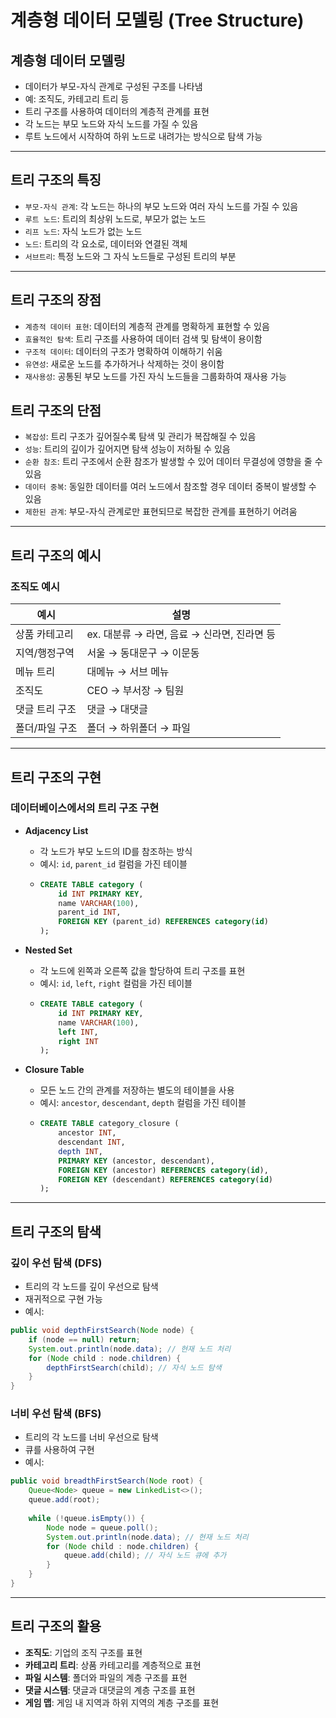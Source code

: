 # 계층형 데이터 모델링 (Tree Structure)

## 계층형 데이터 모델링
- 데이터가 부모-자식 관계로 구성된 구조를 나타냄
- 예: 조직도, 카테고리 트리 등
- 트리 구조를 사용하여 데이터의 계층적 관계를 표현
- 각 노드는 부모 노드와 자식 노드를 가질 수 있음
- 루트 노드에서 시작하여 하위 노드로 내려가는 방식으로 탐색 가능

--- 

## 트리 구조의 특징
- `부모-자식 관계`: 각 노드는 하나의 부모 노드와 여러 자식 노드를 가질 수 있음
- `루트 노드`: 트리의 최상위 노드로, 부모가 없는 노드
- `리프 노드`: 자식 노드가 없는 노드
- `노드`: 트리의 각 요소로, 데이터와 연결된 객체
- `서브트리`: 특정 노드와 그 자식 노드들로 구성된 트리의 부분

---

## 트리 구조의 장점
- `계층적 데이터 표현`: 데이터의 계층적 관계를 명확하게 표현할 수 있음
- `효율적인 탐색`: 트리 구조를 사용하여 데이터 검색 및 탐색이 용이함
- `구조적 데이터`: 데이터의 구조가 명확하여 이해하기 쉬움
- `유연성`: 새로운 노드를 추가하거나 삭제하는 것이 용이함
- `재사용성`: 공통된 부모 노드를 가진 자식 노드들을 그룹화하여 재사용 가능


## 트리 구조의 단점
- `복잡성`: 트리 구조가 깊어질수록 탐색 및 관리가 복잡해질 수 있음
- `성능`: 트리의 깊이가 깊어지면 탐색 성능이 저하될 수 있음
- `순환 참조`: 트리 구조에서 순환 참조가 발생할 수 있어 데이터 무결성에 영향을 줄 수 있음
- `데이터 중복`: 동일한 데이터를 여러 노드에서 참조할 경우 데이터 중복이 발생할 수 있음
- `제한된 관계`: 부모-자식 관계로만 표현되므로 복잡한 관계를 표현하기 어려움

---

## 트리 구조의 예시
### 조직도 예시
| 예시                 | 설명 |
|----------------------|------|
| 상품 카테고리        | ex. 대분류 → 라면, 음료 → 신라면, 진라면 등 |
| 지역/행정구역        | 서울 → 동대문구 → 이문동 |
| 메뉴 트리            | 대메뉴 → 서브 메뉴 |
| 조직도              | CEO → 부서장 → 팀원 |
| 댓글 트리 구조       | 댓글 → 대댓글 |
| 폴더/파일 구조       | 폴더 → 하위폴더 → 파일 |

---

## 트리 구조의 구현
### 데이터베이스에서의 트리 구조 구현
- **Adjacency List**
  - 각 노드가 부모 노드의 ID를 참조하는 방식
  - 예시: `id`, `parent_id` 컬럼을 가진 테이블
  - ```sql
    CREATE TABLE category (
        id INT PRIMARY KEY,
        name VARCHAR(100),
        parent_id INT,
        FOREIGN KEY (parent_id) REFERENCES category(id)
    );
    ```
    

- **Nested Set**
  - 각 노드에 왼쪽과 오른쪽 값을 할당하여 트리 구조를 표현
  - 예시: `id`, `left`, `right` 컬럼을 가진 테이블
  - ```sql
    CREATE TABLE category (
        id INT PRIMARY KEY,
        name VARCHAR(100),
        left INT,
        right INT
    );
    ```
    
- **Closure Table**
  - 모든 노드 간의 관계를 저장하는 별도의 테이블을 사용
  - 예시: `ancestor`, `descendant`, `depth` 컬럼을 가진 테이블
  - ```sql
    CREATE TABLE category_closure (
        ancestor INT,
        descendant INT,
        depth INT,
        PRIMARY KEY (ancestor, descendant),
        FOREIGN KEY (ancestor) REFERENCES category(id),
        FOREIGN KEY (descendant) REFERENCES category(id)
    );
    ```
    
---

## 트리 구조의 탐색
### 깊이 우선 탐색 (DFS)
- 트리의 각 노드를 깊이 우선으로 탐색
- 재귀적으로 구현 가능
- 예시:
```java
public void depthFirstSearch(Node node) {
    if (node == null) return;
    System.out.println(node.data); // 현재 노드 처리
    for (Node child : node.children) {
        depthFirstSearch(child); // 자식 노드 탐색
    }
}
```

### 너비 우선 탐색 (BFS)
- 트리의 각 노드를 너비 우선으로 탐색
- 큐를 사용하여 구현
- 예시:
```java
public void breadthFirstSearch(Node root) {
    Queue<Node> queue = new LinkedList<>();
    queue.add(root);
    
    while (!queue.isEmpty()) {
        Node node = queue.poll();
        System.out.println(node.data); // 현재 노드 처리
        for (Node child : node.children) {
            queue.add(child); // 자식 노드 큐에 추가
        }
    }
}
```

---

## 트리 구조의 활용
- **조직도**: 기업의 조직 구조를 표현
- **카테고리 트리**: 상품 카테고리를 계층적으로 표현
- **파일 시스템**: 폴더와 파일의 계층 구조를 표현
- **댓글 시스템**: 댓글과 대댓글의 계층 구조를 표현
- **게임 맵**: 게임 내 지역과 하위 지역의 계층 구조를 표현
